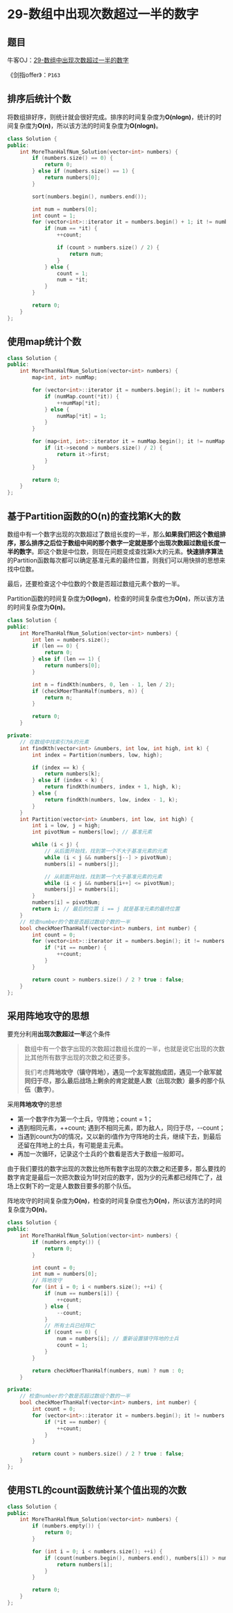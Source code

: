 # 29-数组中出现次数超过一半的数字

## 题目

牛客OJ：[29-数组中出现次数超过一半的数字](https://www.nowcoder.com/practice/e8a1b01a2df14cb2b228b30ee6a92163?tpId=13&tqId=11181&tPage=2&rp=1&ru=%2Fta%2Fcoding-interviews&qru=%2Fta%2Fcoding-interviews%2Fquestion-ranking)


《剑指offer》：`P163`

## 排序后统计个数

将数组排好序，则统计就会很好完成。排序的时间复杂度为**O(nlogn)**，统计的时间复杂度为**O(n)**，所以该方法的时间复杂度为**O(nlogn)**。

```c++
class Solution {
public:
    int MoreThanHalfNum_Solution(vector<int> numbers) {
        if (numbers.size() == 0) {
            return 0;
        } else if (numbers.size() == 1) {
            return numbers[0];
        }

        sort(numbers.begin(), numbers.end());

        int num = numbers[0];
        int count = 1;
        for (vector<int>::iterator it = numbers.begin() + 1; it != numbers.end(); ++it) {
            if (num == *it) {
                ++count;

                if (count > numbers.size() / 2) {
                    return num;
                }
            } else {
                count = 1;
                num = *it;
            }
        }

        return 0;
    }
};
```

## 使用map统计个数

```c++
class Solution {
public:
    int MoreThanHalfNum_Solution(vector<int> numbers) {
        map<int, int> numMap;

        for (vector<int>::iterator it = numbers.begin(); it != numbers.end(); ++it) {
            if (numMap.count(*it)) {
                ++numMap[*it];
            } else {
                numMap[*it] = 1;
            }
        }

        for (map<int, int>::iterator it = numMap.begin(); it != numMap.end(); ++it) {
            if (it->second > numbers.size() / 2) {
                return it->first;
            }
        }

        return 0;
    }
};
```

## 基于Partition函数的O(n)的查找第K大的数

数组中有一个数字出现的次数超过了数组长度的一半，那么**如果我们把这个数组排序，那么排序之后位于数组中间的那个数字一定就是那个出现次数超过数组长度一半的数字**。即这个数是中位数，则现在问题变成查找第k大的元素。**快速排序算法**的Partition函数每次都可以确定基准元素的最终位置，则我们可以用快排的思想来找中位数。

最后，还要检查这个中位数的个数是否超过数组元素个数的一半。

Partition函数的时间复杂度为**O(logn)**，检查的时间复杂度也为**O(n)**，所以该方法的时间复杂度为**O(n)**。

```c++
class Solution {
public:
    int MoreThanHalfNum_Solution(vector<int> numbers) {
        int len = numbers.size();
        if (len == 0) {
            return 0;
        } else if (len == 1) {
            return numbers[0];
        }

        int n = findKth(numbers, 0, len - 1, len / 2);
        if (checkMoerThanHalf(numbers, n)) {
            return n;
        }

        return 0;
    }

private:
    // 在数组中找索引为k的元素
    int findKth(vector<int> &numbers, int low, int high, int k) {
        int index = Partition(numbers, low, high);

        if (index == k) {
            return numbers[k];
        } else if (index < k) {
            return findKth(numbers, index + 1, high, k);
        } else {
            return findKth(numbers, low, index - 1, k);
        }
    }
    int Partition(vector<int> &numbers, int low, int high) {
        int i = low, j = high;
        int pivotNum = numbers[low]; // 基准元素

        while (i < j) {
            // 从后面开始找，找到第一个不大于基准元素的元素
            while (i < j && numbers[j--] > pivotNum);
            numbers[i] = numbers[j];

            // 从前面开始找，找到第一个大于基准元素的元素
            while (i < j && numbers[i++] <= pivotNum);
            numbers[j] = numbers[i];
        }
        numbers[i] = pivotNum;
        return i; // 最后的位置 i == j 就是基准元素的最终位置
    }
    // 检查number的个数是否超过数组个数的一半
    bool checkMoerThanHalf(vector<int> numbers, int number) {
        int count = 0;
        for (vector<int>::iterator it = numbers.begin(); it != numbers.end(); ++it) {
            if (*it == number) {
                ++count;
            }
        }

        return count > numbers.size() / 2 ? true : false;
    }
};
```

## 采用阵地攻守的思想

要充分利用**出现次数超过一半**这个条件

> 数组中有一个数字出现的次数超过数组长度的一半，也就是说它出现的次数比其他所有数字出现的次数之和还要多。
>
> 我们考虑**阵地攻守（镇守阵地），遇见一个友军就抱成团，遇见一个敌军就同归于尽，那么最后战场上剩余的肯定就是人数（出现次数）最多的那个队伍（数字）**。

采用**阵地攻守**的思想

- 第一个数字作为第一个士兵，守阵地；count = 1；
- 遇到相同元素，++count; 遇到不相同元素，即为敌人，同归于尽，--count；
- 当遇到count为0的情况，又以新的i值作为守阵地的士兵，继续下去，到最后还留在阵地上的士兵，有可能是主元素。
- 再加一次循环，记录这个士兵的个数看是否大于数组一般即可。

由于我们要找的数字出现的次数比他所有数字出现的次数之和还要多，那么要找的数字肯定是最后一次把次数设为1时对应的数字，因为少的元素都已经阵亡了，战场上仅剩下的一定是人数数目要多的那个队伍。

阵地攻守的时间复杂度为**O(n)**，检查的时间复杂度也为**O(n)**，所以该方法的时间复杂度为**O(n)**。

```c++
class Solution {
public:
    int MoreThanHalfNum_Solution(vector<int> numbers) {
        if (numbers.empty()) {
            return 0;
        }

        int count = 0;
        int num = numbers[0];
        // 阵地攻守
        for (int i = 0; i < numbers.size(); ++i) {
            if (num == numbers[i]) {
                ++count;
            } else {
                --count;
            }
            // 所有士兵已经阵亡
            if (count == 0) {
                num = numbers[i]; // 重新设置镇守阵地的士兵
                count = 1;
            }
        }

        return checkMoerThanHalf(numbers, num) ? num : 0;
    }

private:
    // 检查number的个数是否超过数组个数的一半
    bool checkMoerThanHalf(vector<int> numbers, int number) {
        int count = 0;
        for (vector<int>::iterator it = numbers.begin(); it != numbers.end(); ++it) {
            if (*it == number) {
                ++count;
            }
        }

        return count > numbers.size() / 2 ? true : false;
    }
};
```



## 使用STL的count函数统计某个值出现的次数

```c++
class Solution {
public:
    int MoreThanHalfNum_Solution(vector<int> numbers) {
        if (numbers.empty()) {
            return 0;
        }

        for (int i = 0; i < numbers.size(); ++i) {
            if (count(numbers.begin(), numbers.end(), numbers[i]) > numbers.size() / 2) {
                return numbers[i];
            }
        }

        return 0;
    }
};
```


